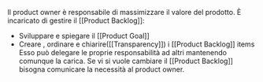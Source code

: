 Il product owner è responsabile di massimizzare il valore del prodotto.
È incaricato di gestire il [[Product Backlog]]:
- Sviluppare e spiegare il [[Product Goal]]
- Creare , ordinare e chiarire([[Transparency]]) i [[Product Backlog]] items
Esso può delegare le proprie responsabilità ad altri mantenendo comunque la carica.
Se vi si vuole cambiare il [[Product Backlog]] bisogna comunicare la necessità al product owner.
